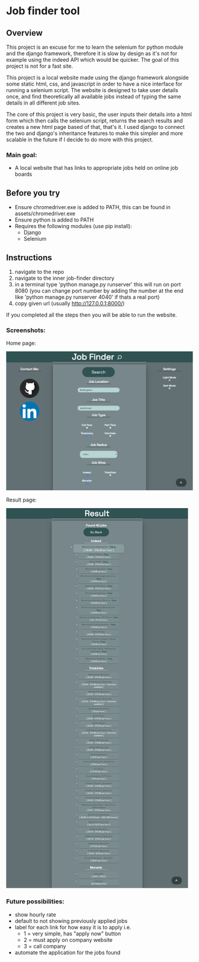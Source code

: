 # Job finder tool 

## Overview

This project is an excuse for me to learn the selenium for python module and the django framework, therefore it is slow by design as it's not for example using the indeed API which would be quicker.
The goal of this project is not for a fast site.

This project is a local website made using the django framework alongside some static html, css, and javascript in order to have a nice interface for running a selenium script.
The website is designed to take user details once, and find theoretically all available jobs instead of typing the same details in all different job sites.

The core of this project is very basic, the user inputs their details into a html form which then calls the selenium script, returns the search results and creates a new html page based of that, that's it. I used django to connect the two and django's inheritance features to make this simpler and more scalable in the future if I decide to do more with this project.
### Main goal:

- A local website that has links to appropriate jobs held on online job boards

## Before you try

- Ensure chromedriver.exe is added to PATH, this can be found in assets/chromedriver.exe
- Ensure python is added to PATH
- Requires the following modules (use pip install):
    - Django
    - Selenium

## Instructions
1. navigate to the repo
2. navigate to the inner job-finder directory
3. in a terminal type 'python manage.py runserver' this will run on port 8080 (you can change port number by adding the number at the end like 'python manage.py runserver 4040' if thats a real port)
4. copy given url (usually http://127.0.0.1:8000/)

If you completed all the steps then you will be able to run the website.

### Screenshots:
Home page:

![Image of the home page for this project](docs/assets/home.png)

Result page:

![Image of the result page given a user search](docs/assets/result.png)
### Future possibilities:

- show hourly rate
- default to not showing previously applied jobs
- label for each link for how easy it is to apply i.e.
    - 1 = very simple, has "apply now" button
    - 2 = must apply on company website
    - 3 = call company
- automate the application for the jobs found
